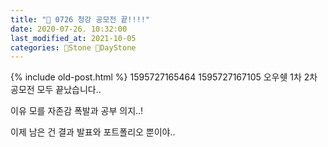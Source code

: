 ```yaml
---
title: "🌱 0726 청강 공모전 끝!!!!"
date: 2020-07-26. 10:32:00
last_modified_at: 2021-10-05
categories: 🗿Stone 🌱DayStone
---
```

{% include old-post.html %}
1595727165464
1595727167105
오우쉣 1차 2차 공모전 모두 끝났습니다..

이유 모를 자존감 폭발과 공부 의지..!

이제 남은 건 결과 발표와 포트폴리오 뿐이야..

